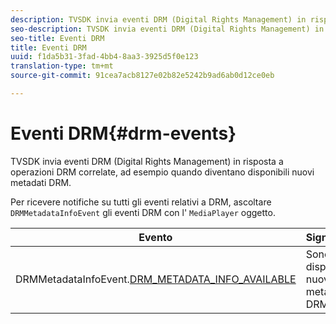 ```yaml
---
description: TVSDK invia eventi DRM (Digital Rights Management) in risposta a operazioni DRM correlate, ad esempio quando diventano disponibili nuovi metadati DRM.
seo-description: TVSDK invia eventi DRM (Digital Rights Management) in risposta a operazioni DRM correlate, ad esempio quando diventano disponibili nuovi metadati DRM.
seo-title: Eventi DRM
title: Eventi DRM
uuid: f1da5b31-3fad-4bb4-8aa3-3925d5f0e123
translation-type: tm+mt
source-git-commit: 91cea7acb8127e02b82e5242b9ad6ab0d12ce0eb

---
```



# Eventi DRM{#drm-events}

TVSDK invia eventi DRM (Digital Rights Management) in risposta a operazioni DRM correlate, ad esempio quando diventano disponibili nuovi metadati DRM.

Per ricevere notifiche su tutti gli eventi relativi a DRM, ascoltare `DRMMetadataInfoEvent` gli eventi DRM con l&#39; `MediaPlayer` oggetto.

| Evento | Significato |
|---|---|
| DRMMetadataInfoEvent.[DRM_METADATA_INFO_AVAILABLE](https://help.adobe.com/en_US/primetime/api/psdk/asdoc-dhls_1.4/com/adobe/mediacore/events/DRMMetadataInfoEvent.html#DRM_METADATA_INFO_AVAILABLE) | Sono disponibili nuovi metadati DRM. |